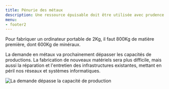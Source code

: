 ```yaml
---
title: Pénurie des métaux
description: Une ressource épuisable doit être utilisée avec prudence
menu:
- footer2
---
```


Pour fabriquer un ordinateur portable de 2Kg, il faut 800Kg de matière première, dont 600Kg de minéraux.

La demande en métaux va prochainement dépasser les capacités de productions.
La fabrication de nouveaux matériels sera plus difficile, mais aussi la réparation et l'entretien des infrastructures existantes, mettant en péril nos réseaux et systèmes informatiques.

![La demande dépasse la capacité de production](/img/demande_metaux.jpg "La demande dépasse la capacité de production.")




